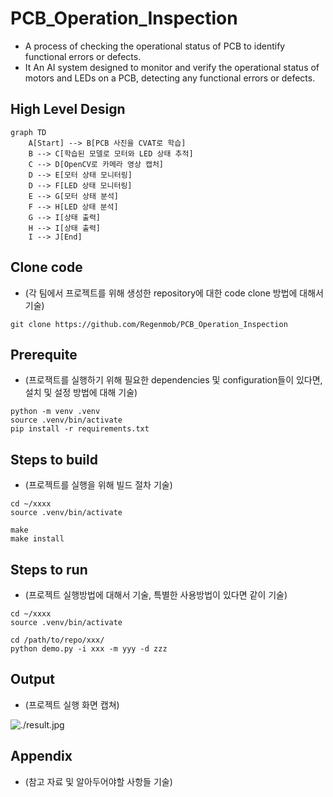# PCB_Operation_Inspection 

* A process of checking the operational status of PCB to identify functional errors or defects.
* It An AI system designed to monitor and verify the operational status of motors and LEDs on a PCB, detecting any functional errors or defects.

## High Level Design

```mermaid
graph TD
    A[Start] --> B[PCB 사진을 CVAT로 학습]
    B --> C[학습된 모델로 모터와 LED 상태 추적]
    C --> D[OpenCV로 카메라 영상 캡처]
    D --> E[모터 상태 모니터링]
    D --> F[LED 상태 모니터링]
    E --> G[모터 상태 분석]
    F --> H[LED 상태 분석]
    G --> I[상태 출력]
    H --> I[상태 출력]
    I --> J[End]
```

## Clone code

* (각 팀에서 프로젝트를 위해 생성한 repository에 대한 code clone 방법에 대해서 기술)

```shell
git clone https://github.com/Regenmob/PCB_Operation_Inspection
```

## Prerequite

* (프로잭트를 실행하기 위해 필요한 dependencies 및 configuration들이 있다면, 설치 및 설정 방법에 대해 기술)

```shell
python -m venv .venv
source .venv/bin/activate
pip install -r requirements.txt
```

## Steps to build

* (프로젝트를 실행을 위해 빌드 절차 기술)

```shell
cd ~/xxxx
source .venv/bin/activate

make
make install
```

## Steps to run

* (프로젝트 실행방법에 대해서 기술, 특별한 사용방법이 있다면 같이 기술)

```shell
cd ~/xxxx
source .venv/bin/activate

cd /path/to/repo/xxx/
python demo.py -i xxx -m yyy -d zzz
```

## Output

* (프로젝트 실행 화면 캡쳐)

![./result.jpg](./result.jpg)

## Appendix

* (참고 자료 및 알아두어야할 사항들 기술)
